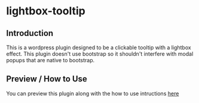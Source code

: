 # lightbox-tooltip

## Introduction 

This is a wordpress plugin designed to be a clickable tooltip with a lightbox effect. This plugin doesn't use bootstrap so it shouldn't interfere 
with modal popups that are native to bootstrap.

## Preview / How to Use

You can preview this plugin along with the how to use intructions [here](https://gdxdesigns.com/plugins/lightbox-tooltip/)
